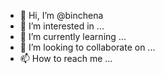 - 👋 Hi, I’m @binchena
- 👀 I’m interested in ...
- 🌱 I’m currently learning ...
- 💞️ I’m looking to collaborate on ...
- 📫 How to reach me ...

<!---
binchena/binchena is a ✨ special ✨ repository because its `README.md` (this file) appears on your GitHub profile.
You can click the Preview link to take a look at your changes.
--->
